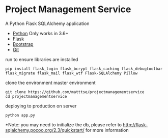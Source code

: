 # Project Management Service

A Python Flask SQLAlchemy application

- [Python](https://www.python.org/downloads/) Only works in 3.6+
- [Flask](http://flask.pocoo.org/)
- [Bootstrap](https://getbootstrap.com/)
- [Git](https://gist.github.com/derhuerst/1b15ff4652a867391f03)

run to ensure libraries are installed
```
pip install flask_login flask_bcrypt flask_caching flask_debugtoolbar flask_migrate flask_mail flask_wtf Flask-SQLAlchemy Pillow

```

clone the environment master environment
```
git clone https://github.com/matttse/projectmanagementservice
cd projectmanagementservice
```

deploying to production on server
```
python app.py
```

*Note: you may need to initialize the db, please refer to http://flask-sqlalchemy.pocoo.org/2.3/quickstart/ for more information
